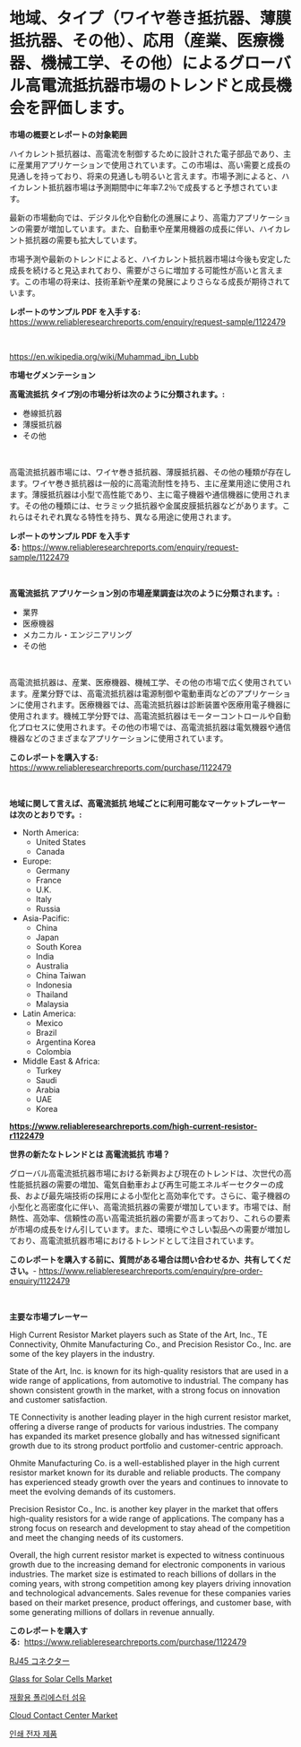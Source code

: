 <p><h1>地域、タイプ（ワイヤ巻き抵抗器、薄膜抵抗器、その他）、応用（産業、医療機器、機械工学、その他）によるグローバル高電流抵抗器市場のトレンドと成長機会を評価します。</h1></p><p><strong>市場の概要とレポートの対象範囲</strong></p>
<p><p>ハイカレント抵抗器は、高電流を制御するために設計された電子部品であり、主に産業用アプリケーションで使用されています。この市場は、高い需要と成長の見通しを持っており、将来の見通しも明るいと言えます。市場予測によると、ハイカレント抵抗器市場は予測期間中に年率7.2％で成長すると予想されています。</p><p>最新の市場動向では、デジタル化や自動化の進展により、高電力アプリケーションの需要が増加しています。また、自動車や産業用機器の成長に伴い、ハイカレント抵抗器の需要も拡大しています。</p><p>市場予測や最新のトレンドによると、ハイカレント抵抗器市場は今後も安定した成長を続けると見込まれており、需要がさらに増加する可能性が高いと言えます。この市場の将来は、技術革新や産業の発展によりさらなる成長が期待されています。</p></p>
<p><strong>レポートのサンプル PDF を入手する:</strong> <a href="https://www.reliableresearchreports.com/enquiry/request-sample/1122479">https://www.reliableresearchreports.com/enquiry/request-sample/1122479</a></p>
<p>&nbsp;</p>
<p><a href="https://en.wikipedia.org/wiki/Muhammad_ibn_Lubb">https://en.wikipedia.org/wiki/Muhammad_ibn_Lubb</a></p>
<p><strong>市場セグメンテーション</strong></p>
<p><strong>高電流抵抗 タイプ別の市場分析は次のように分類されます。:</strong></p>
<p><ul><li>巻線抵抗器</li><li>薄膜抵抗器</li><li>その他</li></ul></p>
<p>&nbsp;</p>
<p><p>高電流抵抗器市場には、ワイヤ巻き抵抗器、薄膜抵抗器、その他の種類が存在します。ワイヤ巻き抵抗器は一般的に高電流耐性を持ち、主に産業用途に使用されます。薄膜抵抗器は小型で高性能であり、主に電子機器や通信機器に使用されます。その他の種類には、セラミック抵抗器や金属皮膜抵抗器などがあります。これらはそれぞれ異なる特性を持ち、異なる用途に使用されます。</p></p>
<p><strong>レポートのサンプル PDF を入手する:</strong>&nbsp;<a href="https://www.reliableresearchreports.com/enquiry/request-sample/1122479">https://www.reliableresearchreports.com/enquiry/request-sample/1122479</a></p>
<p>&nbsp;</p>
<p><strong> 高電流抵抗 アプリケーション別の市場産業調査は次のように分類されます。:</strong></p>
<p><ul><li>業界</li><li>医療機器</li><li>メカニカル・エンジニアリング</li><li>その他</li></ul></p>
<p>&nbsp;</p>
<p><p>高電流抵抗器は、産業、医療機器、機械工学、その他の市場で広く使用されています。産業分野では、高電流抵抗器は電源制御や電動車両などのアプリケーションに使用されます。医療機器では、高電流抵抗器は診断装置や医療用電子機器に使用されます。機械工学分野では、高電流抵抗器はモーターコントロールや自動化プロセスに使用されます。その他の市場では、高電流抵抗器は電気機器や通信機器などのさまざまなアプリケーションに使用されています。</p></p>
<p><strong>このレポートを購入する:</strong>&nbsp; <a href="https://www.reliableresearchreports.com/purchase/1122479">https://www.reliableresearchreports.com/purchase/1122479</a></p>
<p>&nbsp;</p>
<p><strong>地域に関して言えば、高電流抵抗 地域ごとに利用可能なマーケットプレーヤーは次のとおりです。:</strong></p>
<p><ul>
    <li>
        North America:
        <ul>
            <li>United States</li>
            <li>Canada</li>
        </ul>
    </li>
    <li>
        Europe:
        <ul>
            <li>Germany</li>
            <li>France</li>
            <li>U.K.</li>
            <li>Italy</li>
            <li>Russia</li>
        </ul>
    </li>
    <li>
        Asia-Pacific:
        <ul>
            <li>China</li>
            <li>Japan</li>
            <li>South Korea</li>
            <li>India</li>
            <li>Australia</li>
            <li>China Taiwan</li>
            <li>Indonesia</li>
            <li>Thailand</li>
            <li>Malaysia</li>
        </ul>
    </li>
    <li>
        Latin America:
        <ul>
            <li>Mexico</li>
            <li>Brazil</li>
            <li>Argentina Korea</li>
            <li>Colombia</li>
        </ul>
    </li>
    <li>
        Middle East & Africa:
        <ul>
            <li>Turkey</li>
            <li>Saudi</li>
            <li>Arabia</li>
            <li>UAE</li>
            <li>Korea</li>
        </ul>
    </li>
    </ul></p>
<p><strong><a href="https://www.reliableresearchreports.com/high-current-resistor-r1122479">https://www.reliableresearchreports.com/high-current-resistor-r1122479</a></strong>&nbsp;</p>
<p><strong>世界の新たなトレンドとは 高電流抵抗 市場？</strong></p>
<p><p>グローバル高電流抵抗器市場における新興および現在のトレンドは、次世代の高性能抵抗器の需要の増加、電気自動車および再生可能エネルギーセクターの成長、および最先端技術の採用による小型化と高効率化です。さらに、電子機器の小型化と高密度化に伴い、高電流抵抗器の需要が増加しています。市場では、耐熱性、高効率、信頼性の高い高電流抵抗器の需要が高まっており、これらの要素が市場の成長をけん引しています。また、環境にやさしい製品への需要が増加しており、高電流抵抗器市場におけるトレンドとして注目されています。</p></p>
<p><strong>このレポートを購入する前に、質問がある場合は問い合わせるか、共有してください。</strong>- <a href="https://www.reliableresearchreports.com/enquiry/pre-order-enquiry/1122479">https://www.reliableresearchreports.com/enquiry/pre-order-enquiry/1122479</a></p>
<p>&nbsp;</p>
<p><strong>主要な市場プレーヤー</strong></p>
<p><p>High Current Resistor Market players such as State of the Art, Inc., TE Connectivity, Ohmite Manufacturing Co., and Precision Resistor Co., Inc. are some of the key players in the industry. </p><p>State of the Art, Inc. is known for its high-quality resistors that are used in a wide range of applications, from automotive to industrial. The company has shown consistent growth in the market, with a strong focus on innovation and customer satisfaction.</p><p>TE Connectivity is another leading player in the high current resistor market, offering a diverse range of products for various industries. The company has expanded its market presence globally and has witnessed significant growth due to its strong product portfolio and customer-centric approach.</p><p>Ohmite Manufacturing Co. is a well-established player in the high current resistor market known for its durable and reliable products. The company has experienced steady growth over the years and continues to innovate to meet the evolving demands of its customers.</p><p>Precision Resistor Co., Inc. is another key player in the market that offers high-quality resistors for a wide range of applications. The company has a strong focus on research and development to stay ahead of the competition and meet the changing needs of its customers.</p><p>Overall, the high current resistor market is expected to witness continuous growth due to the increasing demand for electronic components in various industries. The market size is estimated to reach billions of dollars in the coming years, with strong competition among key players driving innovation and technological advancements. Sales revenue for these companies varies based on their market presence, product offerings, and customer base, with some generating millions of dollars in revenue annually.</p></p>
<p><strong>このレポートを購入する:</strong>&nbsp;&nbsp;<a href="https://www.reliableresearchreports.com/purchase/1122479">https://www.reliableresearchreports.com/purchase/1122479</a></p>
<p><p><a href="https://github.com/schmahlson/Market-Research-Report-List-2/blob/main/293434658411.md">RJ45 コネクター</a></p><p><a href="https://github.com/arionmp/Market-Research-Report-List-4/blob/main/glass-for-solar-cells-market.md">Glass for Solar Cells Market</a></p><p><a href="https://github.com/Nicolasrown5/Market-Research-Report-List-1/blob/main/290231360452.md">재활용 폴리에스터 섬유</a></p><p><a href="https://issuu.com/reportprime-2/docs/cloud-contact-center-market-size-2030.pptx">Cloud Contact Center Market</a></p><p><a href="https://github.com/shampaakter36/Market-Research-Report-List-1/blob/main/439749860453.md">인쇄 전자 제품</a></p></p>
